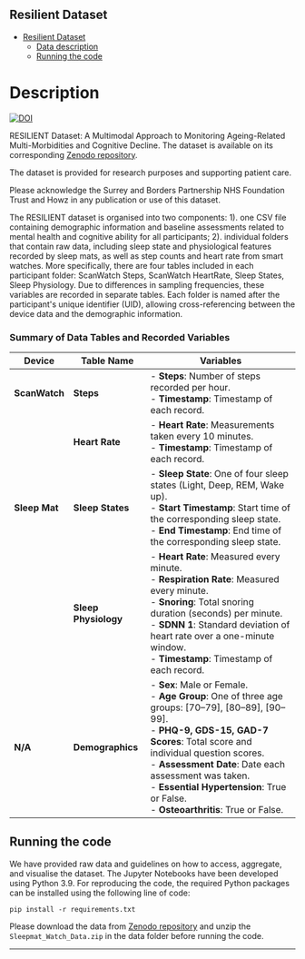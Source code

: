 ## Resilient Dataset

- [Resilient Dataset](#description)
  * [Data description](#description)
  * [Running the code](#running-the-code)
  
# Description
[![DOI](https://zenodo.org/badge/DOI/10.5281/zenodo.15045663.svg)]([https://doi.org/10.5281/zenodo.15045663]) 
<br/>

RESILIENT Dataset: A Multimodal Approach to Monitoring Ageing-Related Multi-Morbidities and Cognitive Decline.
The dataset is available on its corresponding [Zenodo repository](https://zenodo.org/record/15045663).
<!--The full description of this dataset is published in Nature Scientific Data: [paper](https://doi.org/10.1038/s41597-023-02519-y)-->

The dataset is provided for research purposes and supporting patient care. 

Please acknowledge the Surrey and Borders Partnership NHS Foundation Trust and Howz in any publication or use of this dataset. 

The RESILIENT dataset is organised into two components: 1). one CSV file containing demographic information and baseline assessments related to mental health and cognitive ability for all participants; 2). individual folders that contain raw data, including sleep state and physiological features recorded by sleep mats, as well as step counts and heart rate from smart watches. More specifically, there are four tables included in each participant folder: ScanWatch Steps, ScanWatch HeartRate, Sleep States, Sleep Physiology. Due to differences in sampling frequencies, these variables are recorded in separate tables. Each folder is named after the participant's unique identifier (UID), allowing cross-referencing between the device data and the demographic information. 
### Summary of Data Tables and Recorded Variables

| **Device**     | **Table Name**         | **Variables** |
|--------------|----------------------|------------------------------------------------------------------|
| **ScanWatch** | **Steps**            | - **Steps**: Number of steps recorded per hour. <br> - **Timestamp**: Timestamp of each record. |
|              | **Heart Rate**        | - **Heart Rate**: Measurements taken every 10 minutes. <br> - **Timestamp**: Timestamp of each record. |
| **Sleep Mat** | **Sleep States**      | - **Sleep State**: One of four sleep states (Light, Deep, REM, Wake up). <br> - **Start Timestamp**: Start time of the corresponding sleep state. <br> - **End Timestamp**: End time of the corresponding sleep state. |
|              | **Sleep Physiology**   | - **Heart Rate**: Measured every minute. <br> - **Respiration Rate**: Measured every minute. <br> - **Snoring**: Total snoring duration (seconds) per minute. <br> - **SDNN 1**: Standard deviation of heart rate over a one-minute window. <br> - **Timestamp**: Timestamp of each record. |
| **N/A**       | **Demographics**      | - **Sex**: Male or Female. <br> - **Age Group**: One of three age groups: [70–79], [80–89], [90–99]. <br> - **PHQ-9, GDS-15, GAD-7 Scores**: Total score and individual question scores. <br> - **Assessment Date**: Date each assessment was taken. <br> - **Essential Hypertension**: True or False. <br> - **Osteoarthritis**: True or False. |



## Running the code
We have provided raw data and guidelines on how to access, aggregate, and visualise the dataset. The Jupyter Notebooks have been developed using Python 3.9. 
For reproducing the code, the required Python packages can be installed using the following line of code:
```
pip install -r requirements.txt
```
Please download the data from [Zenodo repository](https://zenodo.org/record/15045663) and unzip the `Sleepmat_Watch_Data.zip` in the data folder before running the code.

*  *  *  *  *


